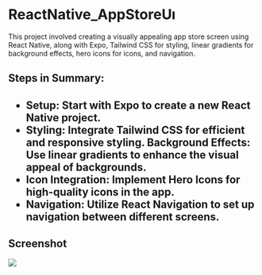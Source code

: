 <h1> ReactNative_AppStoreUı </h1>


This project involved creating a visually appealing app store screen using React Native, along with Expo, Tailwind CSS for styling, linear gradients for background effects, hero icons for icons, and navigation.

<h2>Steps in Summary:<h2>

- Setup: Start with Expo to create a new React Native project.
 - Styling: Integrate Tailwind CSS for efficient and responsive styling.
 Background Effects: Use linear gradients to enhance the visual appeal of backgrounds.
- Icon Integration: Implement Hero Icons for high-quality icons in the app.
- Navigation: Utilize React Navigation to set up navigation between different screens.

<h2> Screenshot </h2>

![](screen.gif)
